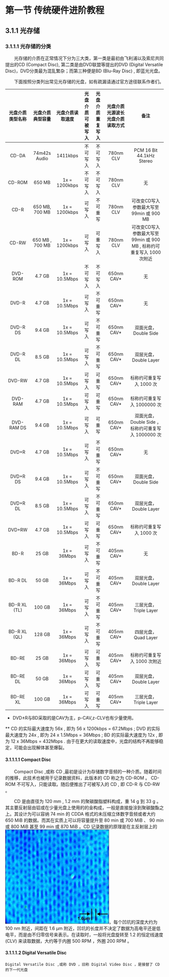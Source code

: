 # 第一节 传统硬件进阶教程

## 3.1.1 光存储

### 3.1.1.1 光存储的分类

　　光存储的介质在正常情况下分为三大类，第一类是最初由飞利浦以及索尼共同提出的CD (Compact Disc), 第二类是由DVD联盟等提出的DVD (Digital Versatile Disc)，DVD分类最为混乱繁杂；而第三种便是BD (Blu-Ray Disc) , 即蓝光光盘。

　　下面按照分类列出常见光存储的光盘，如有疏漏请通过官方途径联系作者们。

| 光盘介质类型名称 | 光盘介质典型容量 | 光盘介质读取速度 | 光盘介质可被写入 | 光盘介质重复写入 | 光盘介质光源波长 光盘介质读取方式 | 备注 |
| :---: | :---: | :---: | :---: | :---: | :---: | :---: |
| CD-DA | 74m42s Audio | 1411kbps | 不可写入 | 不可写入 | 780nm CLV | PCM 16 Bit 44.1kHz Stereo |
| CD-ROM | 650 MB | 1x = 1200kbps | 不可写入 | 不可写入 | 780nm CLV | 无 |
| CD-R | 650 MB, 700 MB | 1x = 1200kbps | 可写入 | 不可重写 | 780nm CLV | 可改变CD写入参数最大写至 99min 或 900 MB |
| CD-RW | 650 MB , 700 MB | 1x = 1200kbps | 可写入 | 可重写入 | 780nm CLV | 可改变CD写入参数最大写至 99min 或 900 MB , 标称约可重复写入 1000 次附近 |
| DVD-ROM | 4.7 GB | 1x = 10.5Mbps | 不可写入 | 不可写入 | 650nm CAV* | 无 |
| DVD-R | 4.7 GB | 1x = 10.5Mbps | 可写入 | 不可重写 | 650nm CAV* | 无 |
| DVD-R DS | 9.4 GB | 1x = 10.5Mbps | 可写入 | 不可重写 | 650nm CAV* | 双面光盘，Double Side |
| DVD-R DL | 8.5 GB | 1x = 10.5Mbps | 可写入 | 不可重写 | 650nm CAV* | 双层光盘，Double Layer |
| DVD-RW | 4.7 GB | 1x = 10.5Mbps | 可写入 | 可重写 | 650nm CAV* | 标称约可重复写入 1000 次 |
| DVD-RAM | 4.7 GB | 1x = 10.5Mbps | 可写入 | 可重写 | 650nm CAV* | 标称约可重复写入 1000000 次 |
| DVD-RAM DS | 9.4 GB | 1x = 10.5Mbps | 可写入 | 可重写 | 650nm CAV* | 双面光盘，Double Side ，标称约可重复写入 1000000 次 |
| DVD+R | 4.7 GB | 1x = 10.5Mbps | 可写入 | 不可重写 | 650nm CAV* | 无 | 
| DVD+R DS | 9.4 GB | 1x = 10.5Mbps | 可写入 | 不可重写 | 650nm CAV* | 双面光盘，Double Side |
| DVD+R DL | 8.5 GB | 1x = 10.5Mbps | 可写入 | 不可重写 | 650nm CAV* | 双层光盘，Double Layer |
| DVD+RW | 4.7 GB | 1x = 10.5Mbps | 可写入 | 可重写 | 650nm CAV* | 标称约可重复写入 1000 次 |
| BD-R | 25 GB | 1x  = 36Mbps | 可写入 | 不可重写 | 405nm CAV* | 无 |
| BD-R DL | 50 GB | 1x = 36Mbps | 可写入 | 不可重写 | 405nm CAV* | 双层光盘，Double Layer |
| BD-R XL (TL) | 100 GB | 1x = 36Mbps | 可写入 | 不可重写 | 405nm CAV* | 三层光盘，Triple Layer |
| BD-R XL (QL) | 128 GB | 1x = 36Mbps | 可写入 | 不可重写 | 405nm CAV* | 四层光盘，Quad Layer |
| BD-RE | 25 GB | 1x = 36Mbps | 可写入 | 可重写 | 405nm CAV* | 标称约可重复写入 1000 次附近 |
| BD-RE DL | 50 GB | 1x = 36Mbps | 可写入 | 可重写 | 405nm CAV* | 双层光盘，Double Layer |
| BD-RE XL | 100 GB | 1x = 36Mbps | 可写入 | 可重写 | 405nm CAV* | 三层光盘，Triple Layer |

* DVD±R与BD采取的是CAV为主，p-CAV,z-CLV也有少量使用。

** CD 的实际最大速度为 56x , 即为 56 x 1200kbps = 67.2Mbps ; DVD 的实际最大速度为 24x , 即为 24 x 1.5Mbps = 36Mbps ; BD 的实际最大速度为 12x , 即为 12 x 36Mbps = 432Mbps . 由于在更大的读取速度中，光盘的结构不再能够稳定，可能会出现解体甚至爆裂。

#### 3.1.1.1.1 Compact Disc

　　Compact Disc ,或称 CD ,最初是设计为存储数字音频的一种介质。随着时间的推移，此技术也被用于记录数据资料，此版本的 CD 称之为 CD-ROM 。 CD-ROM 不可写入，只能读取。随后便推出了可被写入的 CD , 即 CD-R 与 CD-RW 。

　　CD 是由直径为 120 mm , 1.2 mm 的聚碳酸脂塑料构成，重 14 g 到 33 g 。其主要反射层由铝或在少量光盘上使用的的金构成，一般是直接旋涂到聚碳酸酯之上。其设计为可以容纳 74 min 的 CDDA 格式的未压缩立体数字音频或者大约 650 MiB 的数据。而其在实质上可以将容量提升至 80 min 或 700 MiB 、 90 min 或 800 MiB 甚至 99 min 或 870 MiB 。CD 记录数据的原理是在主反射层上的![凹坑](Compactdiscar.jpg)，每个凹坑的深度大约为 100 nm 附近，间距在 1.6 μm 附近，凹坑的长度并不决定了数据为高电平还是低电平，而是由不归零信号来表示。在读取时，一般将光盘旋转至 1.2 的恒定线速度 (CLV) 来读取数据，大约等于内圈 500 RPM ，外圈 200 RPM 。

#### 3.1.1.1.2 Digital Versatile Disc

    Digital Versatile Disc ,或称 DVD ，旧称 Digital Video Disc ，是接替了 CD 的下一代光盘   